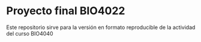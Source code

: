 # Proyecto final BIO4022
Este repositorio sirve para la versión en formato reproducible de la actividad del curso BIO4040 
